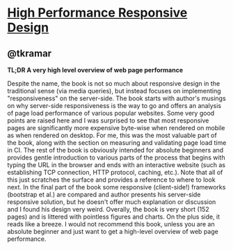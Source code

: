 # [High Performance Responsive Design](http://www.amazon.com/High-Performance-Responsive-Design-Building/dp/1491949988?tag=rubyslava0f-20)

## @tkramar

**TL;DR A very high level overview of web page performance**

Despite the name, the book is not so much about responsive design in the traditional sense (via media queries), but instead focuses on implementing "responsiveness" on the server-side. The book starts with author's musings on why server-side responsiveness is the way to go and offers an analysis of page load performance of various popular websites. Some very good points are raised here and I was surprised to see that most responsive pages are significantly more expensive byte-wise when rendered on mobile as when rendered on desktop. For me, this was the most valuable part of the book, along with the section on measuring and validating page load time in CI. The rest of the book is obviously intended for absolute beginners and provides gentle introduction to various parts of the process that begins with typing the URL in the browser and ends with an interactive website (such as establishing TCP connection, HTTP protocol, caching, etc.). Note that all of this just scratches the surface and provides a reference to where to look next. In the final part of the book some responsive (client-side!) frameworks (bootstrap et al.) are compared and author presents his server-side responsive solution, but he doesn't offer much explanation or discussion and I found his design very weird. Overally, the book is very short (152 pages) and is littered with pointless figures and charts. On the plus side, it reads like a breeze. I would not recommend this book, unless you are an absolute beginner and just want to get a high-level overview of web page performance.

